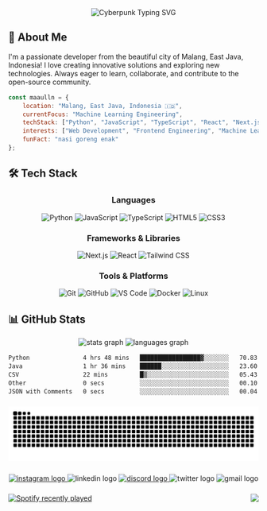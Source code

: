 <div align="center">
<img src="https://readme-typing-svg.herokuapp.com?font=Orbitron&weight=900&size=32&duration=2500&pause=800&color=FABD2E&background=0D1117FF&center=true&vCenter=true&width=700&height=80&lines=%E2%96%B8+WELCOME+TO+MY+GITHUB+%E2%97%82;%E2%96%B8+MY+NAME+IS+MAULANA+%E2%97%82" alt="Cyberpunk Typing SVG" />
</div>



## 🚀 About Me

I'm a passionate developer from the beautiful city of Malang, East Java, Indonesia! I love creating innovative solutions and exploring new technologies. Always eager to learn, collaborate, and contribute to the open-source community.

```javascript
const maaulln = {
    location: "Malang, East Java, Indonesia 🇮🇩",
    currentFocus: "Machine Learning Engineering",
    techStack: ["Python", "JavaScript", "TypeScript", "React", "Next.js", "Tailwind CSS"],
    interests: ["Web Development", "Frontend Engineering", "Machine Learning"],
    funFact: "nasi goreng enak"
};
```

## 🛠️ Tech Stack

<div align="center">

### Languages
![Python](https://img.shields.io/badge/-Python-3776AB?style=for-the-badge&logo=python&logoColor=white)
![JavaScript](https://img.shields.io/badge/-JavaScript-F7DF1E?style=for-the-badge&logo=javascript&logoColor=black)
![TypeScript](https://img.shields.io/badge/-TypeScript-3178C6?style=for-the-badge&logo=typescript&logoColor=white)
![HTML5](https://img.shields.io/badge/-HTML5-E34F26?style=for-the-badge&logo=html5&logoColor=white)
![CSS3](https://img.shields.io/badge/-CSS3-1572B6?style=for-the-badge&logo=css3&logoColor=white)

### Frameworks & Libraries
![Next.js](https://img.shields.io/badge/-Next.js-000000?style=for-the-badge&logo=next.js&logoColor=white)
![React](https://img.shields.io/badge/-React-61DAFB?style=for-the-badge&logo=react&logoColor=black)
![Tailwind CSS](https://img.shields.io/badge/-Tailwind_CSS-38B2AC?style=for-the-badge&logo=tailwind-css&logoColor=white)

### Tools & Platforms
![Git](https://img.shields.io/badge/-Git-F05032?style=for-the-badge&logo=git&logoColor=white)
![GitHub](https://img.shields.io/badge/-GitHub-181717?style=for-the-badge&logo=github&logoColor=white)
![VS Code](https://img.shields.io/badge/-VS%20Code-007ACC?style=for-the-badge&logo=visual-studio-code&logoColor=white)
![Docker](https://img.shields.io/badge/-Docker-2496ED?style=for-the-badge&logo=docker&logoColor=white)
![Linux](https://img.shields.io/badge/-Linux-FCC624?style=for-the-badge&logo=linux&logoColor=black)

</div>

## 📊 GitHub Stats
<div align="center">
  <img src="https://github-readme-stats.vercel.app/api?username=maaulln&hide_title=false&hide_rank=false&show_icons=true&include_all_commits=true&count_private=true&disable_animations=false&theme=gruvbox&locale=en&hide_border=false" height="150" alt="stats graph"  />
  <img src="https://github-readme-stats.vercel.app/api/top-langs?username=maaulln&locale=en&hide_title=false&layout=compact&card_width=320&langs_count=5&theme=gruvbox&hide_border=false" height="150" alt="languages graph"  />
</div>

<!--START_SECTION:waka-->

```txt
Python               4 hrs 48 mins   █████████████████▓░░░░░░░   70.83 %
Java                 1 hr 36 mins    ██████░░░░░░░░░░░░░░░░░░░   23.60 %
CSV                  22 mins         █▒░░░░░░░░░░░░░░░░░░░░░░░   05.43 %
Other                0 secs          ░░░░░░░░░░░░░░░░░░░░░░░░░   00.10 %
JSON with Comments   0 secs          ░░░░░░░░░░░░░░░░░░░░░░░░░   00.04 %
```

<!--END_SECTION:waka-->

###


<img src="https://raw.githubusercontent.com/maaulln/maaulln/output/snake.svg" alt="Snake animation" />

###

<div align="center">
  <a href="https://www.instagram.com/maaulln/" target="_blank">
    <img src="https://img.shields.io/static/v1?message=Instagram&logo=instagram&label=&color=E4405F&logoColor=white&labelColor=&style=for-the-badge" height="35" alt="instagram logo"  />
  </a>
  <img src="https://img.shields.io/static/v1?message=LinkedIn&logo=linkedin&label=&color=0077B5&logoColor=white&labelColor=&style=for-the-badge" height="35" alt="linkedin logo"  />
  <a href="https://discord.com/users/641042381533085737" target="_blank">
    <img src="https://img.shields.io/static/v1?message=Discord&logo=discord&label=&color=7289DA&logoColor=white&labelColor=&style=for-the-badge" height="35" alt="discord logo"  />
  </a>
  <img src="https://img.shields.io/static/v1?message=Twitter&logo=twitter&label=&color=1DA1F2&logoColor=white&labelColor=&style=for-the-badge" height="35" alt="twitter logo"  />
  <img src="https://img.shields.io/static/v1?message=Gmail&logo=gmail&label=&color=D14836&logoColor=white&labelColor=&style=for-the-badge" height="35" alt="gmail logo"  />
</div>

###

<img align="right" height="170" src="https://media.giphy.com/media/lw6H7vUDxeyB4UQDV5/giphy.gif?cid=ecf05e47aaoc2h6rgl4pliqpr558xhy5c9j0ijx0eulcbtf7&ep=v1_gifs_search&rid=giphy.gif&ct=g"  />

###

<div align="left">
  <a href="https://open.spotify.com/user/tsw0k3hjio5zg3s7rls5p5y4g">
    <img src="https://spotify-recently-played-readme.vercel.app/api?user=tsw0k3hjio5zg3s7rls5p5y4g&count=3&unique=false" alt="Spotify recently played"  />
  </a>
</div>

###

